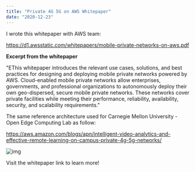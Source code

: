 ```yaml
---
title: "Private 4G 5G on AWS Whitepaper"
date: "2020-12-23"
---
```




I wrote this whitepaper with AWS team:

https://d1.awsstatic.com/whitepapers/mobile-private-networks-on-aws.pdf 

**Excerpt from the whitepaper**

"EThis whitepaper introduces the relevant use cases, solutions, and best practices for designing and deploying mobile private networks powered by AWS. Cloud-enabled mobile private networks allow enterprises, governments, and professional organizations to autonomously deploy their own geo-dispersed, secure mobile private networks. These networks cover private facilities while meeting their performance, reliability, availability, security, and scalability requirements."

The same reference architecture used for Carnegie Mellon University - Open Edge Computing Lab as follow:

https://aws.amazon.com/blogs/apn/intelligent-video-analytics-and-effective-remote-learning-on-campus-private-4g-5g-networks/ 

![img](https://d2908q01vomqb2.cloudfront.net/77de68daecd823babbb58edb1c8e14d7106e83bb/2020/11/06/Campus-Intelligent-Video-Analytics-1.jpg)



Visit the whitepaper link to learn more!